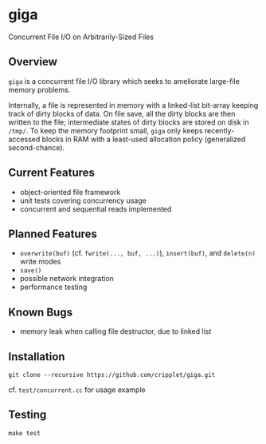 giga
====

Concurrent File I/O on Arbitrarily-Sized Files

Overview
----

`giga` is a concurrent file I/O library which seeks to ameliorate large-file memory problems.

Internally, a file is represented in memory with a linked-list bit-array keeping track of dirty blocks of data. On file save, all the dirty blocks are then written to 
the file; intermediate states of dirty blocks are stored on disk in `/tmp/`. To keep the memory footprint small, `giga` only keeps recently-accessed blocks in RAM with a 
least-used allocation policy (generalized second-chance).

Current Features
----
* object-oriented file framework
* unit tests covering concurrency usage
* concurrent and sequential reads implemented

Planned Features
----
* `overwrite(buf)` (cf. `fwrite(..., buf, ...)`), `insert(buf)`, and `delete(n)` write modes
* `save()`
* possible network integration
* performance testing

Known Bugs
----
* memory leak when calling file destructor, due to linked list

Installation
----

```
git clone --recursive https://github.com/cripplet/giga.git
```

cf. `test/concurrent.cc` for usage example

Testing
----

```
make test
```
